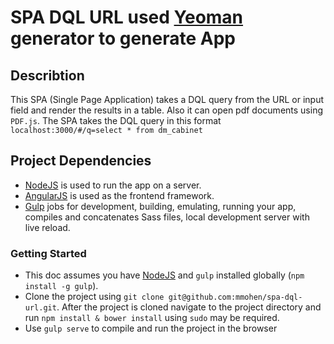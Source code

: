 # SPA DQL URL used [Yeoman](http://yeoman.io) generator to generate App

## Describtion 
This SPA (Single Page Application) takes a DQL query from the URL or input field and render the results in a table. Also it can open pdf documents using `PDF.js`.
The SPA takes the DQL query in this format `localhost:3000/#/q=select * from dm_cabinet`

## Project Dependencies

* [NodeJS](https://nodejs.org/) is used to run the app on a server.
* [AngularJS](https://angularjs.org/) is used as the frontend framework.
* [Gulp](http://gulpjs.com/) jobs for development, building, emulating, running your app, compiles and concatenates Sass files, local development server with live reload.

### Getting Started

* This doc assumes you have [NodeJS](https://nodejs.org/en/download/) and `gulp` installed globally (`npm install -g gulp`).
* Clone the project using `git clone git@github.com:mmohen/spa-dql-url.git`. After the project is cloned navigate to the project directory and run `npm install & bower install` using `sudo` may be required.
* Use `gulp serve` to compile and run the project in the browser

